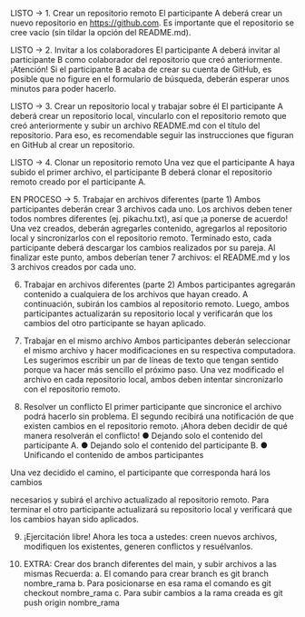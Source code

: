 LISTO -> 1. Crear un repositorio remoto
El participante A deberá crear un nuevo repositorio en https://github.com.
Es importante que el repositorio se cree vacío (sin tildar la opción del README.md).

LISTO -> 2. Invitar a los colaboradores
El participante A deberá invitar al participante B como colaborador del repositorio
que creó anteriormente.
¡Atención! Si el participante B acaba de crear su cuenta de GitHub, es posible que
no figure en el formulario de búsqueda, deberán esperar unos minutos para poder
hacerlo.

LISTO -> 3. Crear un repositorio local y trabajar sobre él
El participante A deberá crear un repositorio local, vincularlo con el repositorio
remoto que creó anteriormente y subir un archivo README.md con el título del
repositorio.
Para eso, es recomendable seguir las instrucciones que figuran en GitHub al crear un
repositorio.

LISTO -> 4. Clonar un repositorio remoto
Una vez que el participante A haya subido el primer archivo, el participante B
deberá clonar el repositorio remoto creado por el participante A.

EN PROCESO -> 5. Trabajar en archivos diferentes (parte 1)
Ambos participantes deberán crear 3 archivos cada uno. Los archivos deben tener
todos nombres diferentes (ej. pikachu.txt), así que ¡a ponerse de acuerdo!
Una vez creados, deberán agregarles contenido, agregarlos al repositorio local y
sincronizarlos con el repositorio remoto. Terminado esto, cada participante deberá
descargar los cambios realizados por su pareja.
Al finalizar este punto, ambos deberían tener 7 archivos: el README.md y los 3 archivos
creados por cada uno.

6. Trabajar en archivos diferentes (parte 2)
Ambos participantes agregarán contenido a cualquiera de los archivos que hayan
creado. A continuación, subirán los cambios al repositorio remoto.
Luego, ambos participantes actualizarán su repositorio local y verificarán que los
cambios del otro participante se hayan aplicado.

7. Trabajar en el mismo archivo
Ambos participantes deberán seleccionar el mismo archivo y hacer modificaciones en
su respectiva computadora. Les sugerimos escribir un par de líneas de texto que
tengan sentido porque va hacer más sencillo el próximo paso.
Una vez modificado el archivo en cada repositorio local, ambos deben intentar
sincronizarlo con el repositorio remoto.

8. Resolver un conflicto
El primer participante que sincronice el archivo podrá hacerlo sin problema. El segundo
recibirá una notificación de que existen cambios en el repositorio remoto.
¡Ahora deben decidir de qué manera resolverán el conflicto!
● Dejando solo el contenido del participante A.
● Dejando solo el contenido del participante B.
● Unificando el contenido de ambos participantes

Una vez decidido el camino, el participante que corresponda hará los cambios

necesarios y subirá el archivo actualizado al repositorio remoto.
Para terminar el otro participante actualizará su repositorio local y verificará que los
cambios hayan sido aplicados.

9. ¡Ejercitación libre!
Ahora les toca a ustedes: creen nuevos archivos, modifiquen los existentes, generen
conflictos y resuélvanlos.

10. EXTRA: Crear dos branch diferentes del main, y subir archivos a las mismas
Recuerda:
a. El comando para crear branch es git branch nombre_rama
b. Para posicionarse en esa rama el comando es git checkout nombre_rama
c. Para subir cambios a la rama creada es git push origin nombre_rama